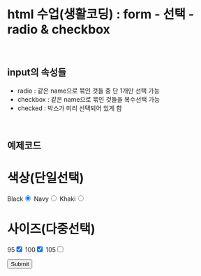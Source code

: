 # html 수업(생활코딩) : form - 선택 - radio & checkbox


&nbsp;


## input의 속성들

- radio : 같은 name으로 묶인 것들 중 단 1개만 선택 가능
- checkbox : 같은 name으로 묶인 것들을 복수선택 가능
- checked : 박스가 미리 선택되어 있게 함


&nbsp;


## 예제코드

  <form action="http://localhost/order.php">
      <p>
          <h1>색상(단일선택)</h1>
          Black<input type="radio" name="color" value="black" checked>
          Navy<input type="radio" name="color" value="navy">
          Khaki<input type="radio" name="color" value="khaki">
      </p>
      <p>
          <h1>사이즈(다중선택)</h1>
          95<input type="checkbox" name="size" value="95" checked>
          100<input type="checkbox" name="size" value="100" checked>
          105<input type="checkbox" name="size" value="105">
      </p>
      <input type="submit">
  </form>

